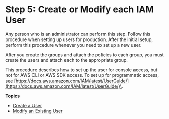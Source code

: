 # Step 5: Create or Modify each IAM User<a name="setup-user-step-5"></a>

Any person who is an administrator can perform this step\. Follow this procedure when setting up users for production\. After the initial setup, perform this procedure whenever you need to set up a new user\.

After you create the groups and attach the policies to each group, you must create the users and attach each to the appropriate group\.

This procedure describes how to set up the user for console access, but not for AWS CLI or AWS SDK access\. To set up for programmatic access, see [https://docs.aws.amazon.com/IAM/latest/UserGuide/](https://docs.aws.amazon.com/IAM/latest/UserGuide/)\. 

**Topics**
+ [Create a User](setup-user-create-user.md)
+ [Modify an Existing User](setup-user-modify-user.md)